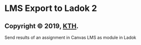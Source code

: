 # LMS Export to Ladok 2

## Copyright © 2019, [KTH](https://github.com/kth).

Send results of an assignment in Canvas LMS as module in Ladok
